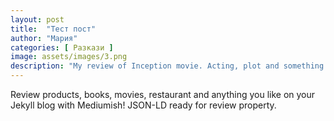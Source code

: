 ```yaml
---
layout: post
title:  "Тест пост"
author: "Мария"
categories: [ Pазкази ]
image: assets/images/3.png
description: "My review of Inception movie. Acting, plot and something else in this short description."
---
```


Review products, books, movies, restaurant and anything you like on your Jekyll blog with Mediumish! JSON-LD ready for review property.
